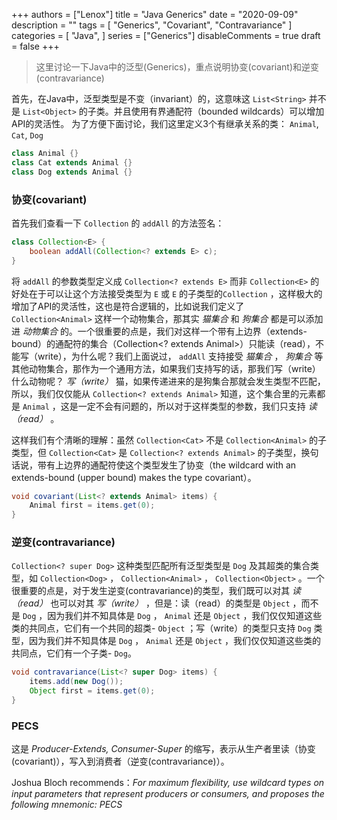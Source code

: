 +++
authors = ["Lenox"]
title = "Java Generics"
date = "2020-09-09"
description = ""
tags = [
    "Generics",
    "Covariant",
    "Contravariance"
]
categories = [
    "Java",
]
series = ["Generics"]
disableComments = true
draft = false
+++

> 这里讨论一下Java中的泛型(Generics)，重点说明协变(covariant)和逆变(contravariance)

首先，在Java中，泛型类型是不变（invariant）的，这意味这 `List<String>` 并不是 `List<Object>` 的子类。并且使用有界通配符（bounded wildcards）可以增加API的灵活性。
为了方便下面讨论，我们这里定义3个有继承关系的类： `Animal`, `Cat`, `Dog`

```java
class Animal {}
class Cat extends Animal {}
class Dog extends Animal {}
```

### 协变(covariant)

首先我们查看一下 `Collection` 的 `addAll` 的方法签名：

```java
class Collection<E> {
    boolean addAll(Collection<? extends E> c);
}
```

将 `addAll` 的参数类型定义成 `Collection<? extends E>` 而非 `Collection<E>` 的好处在于可以让这个方法接受类型为 `E` 或 `E` 的子类型的`Collection` ，这样极大的增加了API的灵活性，这也是符合逻辑的，比如说我们定义了 `Collection<Animal>` 这样一个动物集合，那其实 *猫集合* 和 *狗集合* 都是可以添加进 *动物集合* 的。一个很重要的点是，我们对这样一个带有上边界（extends-bound）的通配符的集合（Collection<? extends Animal>）只能读（read），不能写（write），为什么呢？我们上面说过， `addAll` 支持接受 *猫集合* ， *狗集合* 等其他动物集合，那作为一个通用方法，如果我们支持写的话，那我们写（write）什么动物呢？ *写（write）* 猫，如果传递进来的是狗集合那就会发生类型不匹配，所以，我们仅仅能从 `Collection<? extends Animal>` 知道，这个集合里的元素都是 `Animal` ，这是一定不会有问题的，所以对于这样类型的参数，我们只支持 *读（read）* 。

这样我们有个清晰的理解：虽然 `Collection<Cat>` 不是 `Collection<Animal>` 的子类型，但 `Collection<Cat>` 是 `Collection<? extends Animal>` 的子类型，换句话说，带有上边界的通配符使这个类型发生了协变（the wildcard with an extends-bound (upper bound) makes the type covariant）。

```java
void covariant(List<? extends Animal> items) {
    Animal first = items.get(0);  
}
```

### 逆变(contravariance)

`Collection<? super Dog>` 这种类型匹配所有泛型类型是 `Dog` 及其超类的集合类型，如 `Collection<Dog>` ， `Collection<Animal>` ， `Collection<Object>` 。一个很重要的点是，对于发生逆变(contravariance)的类型，我们既可以对其 *读（read）* 也可以对其 *写（write）* ，但是：读（read）的类型是 `Object` ，而不是 `Dog` ，因为我们并不知具体是 `Dog` ， `Animal` 还是 `Object` ，我们仅仅知道这些类的共同点，它们有一个共同的超类- `Object` ；写（write）的类型只支持 `Dog` 类型，因为我们并不知具体是 `Dog` ， `Animal` 还是 `Object` ，我们仅仅知道这些类的共同点，它们有一个子类- `Dog`。

```java
void contravariance(List<? super Dog> items) {
    items.add(new Dog());
    Object first = items.get(0);  
}
```

### PECS

这是 *Producer-Extends, Consumer-Super* 的缩写，表示从生产者里读（协变(covariant)），写入到消费者（逆变(contravariance)）。

Joshua Bloch recommends：*For maximum flexibility, use wildcard types on input parameters that represent producers or consumers, and proposes the following mnemonic: PECS*
